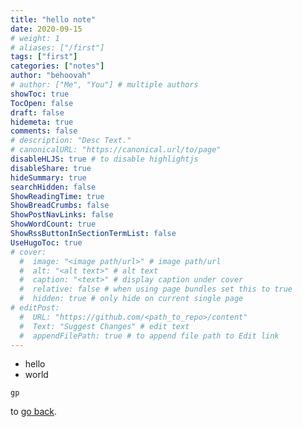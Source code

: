 ```yaml
---
title: "hello note"
date: 2020-09-15
# weight: 1
# aliases: ["/first"]
tags: ["first"]
categories: ["notes"]
author: "behoovah"
# author: ["Me", "You"] # multiple authors
showToc: true
TocOpen: false
draft: false
hidemeta: true
comments: false
# description: "Desc Text."
# canonicalURL: "https://canonical.url/to/page"
disableHLJS: true # to disable highlightjs
disableShare: true
hideSummary: true
searchHidden: false
ShowReadingTime: true
ShowBreadCrumbs: false
ShowPostNavLinks: false
ShowWordCount: true
ShowRssButtonInSectionTermList: false
UseHugoToc: true
# cover:
  #  image: "<image path/url>" # image path/url
  #  alt: "<alt text>" # alt text
  #  caption: "<text>" # display caption under cover
  #  relative: false # when using page bundles set this to true
  #  hidden: true # only hide on current single page
# editPost:
  #  URL: "https://github.com/<path_to_repo>/content"
  #  Text: "Suggest Changes" # edit text
  #  appendFilePath: true # to append file path to Edit link
---
```


- hello
- world

```
gp
```
to [go back](../).
